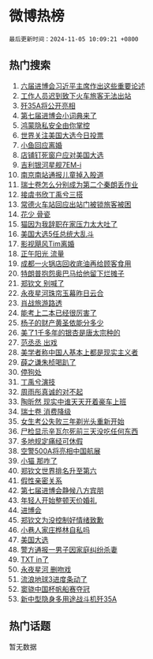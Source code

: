 # 微博热榜

`最后更新时间：2024-11-05 10:09:21 +0800`

## 热门搜索

1. [六届进博会习近平主席作出这些重要论述](https://m.weibo.cn/search?containerid=100103type%3D1%26t%3D10%26q%3D%23%E5%85%AD%E5%B1%8A%E8%BF%9B%E5%8D%9A%E4%BC%9A%E4%B9%A0%E8%BF%91%E5%B9%B3%E4%B8%BB%E5%B8%AD%E4%BD%9C%E5%87%BA%E8%BF%99%E4%BA%9B%E9%87%8D%E8%A6%81%E8%AE%BA%E8%BF%B0%23&stream_entry_id=51&isnewpage=1&extparam=seat%3D1%26cate%3D10103%26stream_entry_id%3D51%26pos%3D0%26filter_type%3Drealtimehot%26q%3D%2523%25E5%2585%25AD%25E5%25B1%258A%25E8%25BF%259B%25E5%258D%259A%25E4%25BC%259A%25E4%25B9%25A0%25E8%25BF%2591%25E5%25B9%25B3%25E4%25B8%25BB%25E5%25B8%25AD%25E4%25BD%259C%25E5%2587%25BA%25E8%25BF%2599%25E4%25BA%259B%25E9%2587%258D%25E8%25A6%2581%25E8%25AE%25BA%25E8%25BF%25B0%2523%26dgr%3D0%26c_type%3D51%26display_time%3D1730772560%26pre_seqid%3D17307725601460270557998)
1. [工作人员迟到致下火车旅客无法出站](https://m.weibo.cn/search?containerid=100103type%3D1%26t%3D10%26q%3D%23%E5%B7%A5%E4%BD%9C%E4%BA%BA%E5%91%98%E8%BF%9F%E5%88%B0%E8%87%B4%E4%B8%8B%E7%81%AB%E8%BD%A6%E6%97%85%E5%AE%A2%E6%97%A0%E6%B3%95%E5%87%BA%E7%AB%99%23&stream_entry_id=31&isnewpage=1&extparam=seat%3D1%26lcate%3D5001%26pos%3D0%26filter_type%3Drealtimehot%26q%3D%2523%25E5%25B7%25A5%25E4%25BD%259C%25E4%25BA%25BA%25E5%2591%2598%25E8%25BF%259F%25E5%2588%25B0%25E8%2587%25B4%25E4%25B8%258B%25E7%2581%25AB%25E8%25BD%25A6%25E6%2597%2585%25E5%25AE%25A2%25E6%2597%25A0%25E6%25B3%2595%25E5%2587%25BA%25E7%25AB%2599%2523%26dgr%3D0%26band_rank%3D1%26cate%3D5001%26flag%3D1%26stream_entry_id%3D31%26realpos%3D1%26c_type%3D31%26display_time%3D1730772560%26pre_seqid%3D17307725601460270557998)
1. [歼35A将公开亮相](https://m.weibo.cn/search?containerid=100103type%3D1%26t%3D10%26q%3D%23%E6%AD%BC35A%E5%B0%86%E5%85%AC%E5%BC%80%E4%BA%AE%E7%9B%B8%23&stream_entry_id=31&isnewpage=1&extparam=seat%3D1%26lcate%3D5001%26pos%3D1%26filter_type%3Drealtimehot%26q%3D%2523%25E6%25AD%25BC35A%25E5%25B0%2586%25E5%2585%25AC%25E5%25BC%2580%25E4%25BA%25AE%25E7%259B%25B8%2523%26dgr%3D0%26band_rank%3D2%26cate%3D5001%26flag%3D1%26stream_entry_id%3D31%26realpos%3D2%26c_type%3D31%26display_time%3D1730772560%26pre_seqid%3D17307725601460270557998)
1. [第七届进博会小词典来了](https://m.weibo.cn/search?containerid=100103type%3D1%26t%3D10%26q%3D%23%E7%AC%AC%E4%B8%83%E5%B1%8A%E8%BF%9B%E5%8D%9A%E4%BC%9A%E5%B0%8F%E8%AF%8D%E5%85%B8%E6%9D%A5%E4%BA%86%23&stream_entry_id=31&isnewpage=1&extparam=seat%3D1%26lcate%3D5001%26pos%3D2%26filter_type%3Drealtimehot%26q%3D%2523%25E7%25AC%25AC%25E4%25B8%2583%25E5%25B1%258A%25E8%25BF%259B%25E5%258D%259A%25E4%25BC%259A%25E5%25B0%258F%25E8%25AF%258D%25E5%2585%25B8%25E6%259D%25A5%25E4%25BA%2586%2523%26dgr%3D0%26band_rank%3D3%26cate%3D5001%26flag%3D0%26stream_entry_id%3D31%26realpos%3D3%26c_type%3D31%26display_time%3D1730772560%26pre_seqid%3D17307725601460270557998)
1. [鸿蒙隐私安全由你掌控](https://m.weibo.cn/search?containerid=100103type%3D1%26t%3D10%26q%3D%23%E9%B8%BF%E8%92%99%E9%9A%90%E7%A7%81%E5%AE%89%E5%85%A8%E7%94%B1%E4%BD%A0%E6%8E%8C%E6%8E%A7%23&stream_entry_id=31&isnewpage=1&extparam=seat%3D1%26lcate%3D5001%26pos%3D3%26filter_type%3Drealtimehot%26q%3D%2523%25E9%25B8%25BF%25E8%2592%2599%25E9%259A%2590%25E7%25A7%2581%25E5%25AE%2589%25E5%2585%25A8%25E7%2594%25B1%25E4%25BD%25A0%25E6%258E%258C%25E6%258E%25A7%2523%26dgr%3D0%26band_rank%3D4%26cate%3D5001%26adid%3D263030%26is_ad_pos%3D1%26stream_entry_id%3D31%26topic_ad%3D1%26c_type%3D31%26display_time%3D1730772560%26pre_seqid%3D17307725601460270557998)
1. [世界关注美国大选今日投票](https://m.weibo.cn/search?containerid=100103type%3D1%26t%3D10%26q%3D%23%E4%B8%96%E7%95%8C%E5%85%B3%E6%B3%A8%E7%BE%8E%E5%9B%BD%E5%A4%A7%E9%80%89%E4%BB%8A%E6%97%A5%E6%8A%95%E7%A5%A8%23&stream_entry_id=31&isnewpage=1&extparam=seat%3D1%26lcate%3D5001%26pos%3D4%26filter_type%3Drealtimehot%26q%3D%2523%25E4%25B8%2596%25E7%2595%258C%25E5%2585%25B3%25E6%25B3%25A8%25E7%25BE%258E%25E5%259B%25BD%25E5%25A4%25A7%25E9%2580%2589%25E4%25BB%258A%25E6%2597%25A5%25E6%258A%2595%25E7%25A5%25A8%2523%26dgr%3D0%26band_rank%3D4%26cate%3D5001%26flag%3D0%26stream_entry_id%3D31%26realpos%3D4%26c_type%3D31%26display_time%3D1730772560%26pre_seqid%3D17307725601460270557998)
1. [小鱼回应离婚](https://m.weibo.cn/search?containerid=100103type%3D1%26t%3D10%26q%3D%23%E5%B0%8F%E9%B1%BC%E5%9B%9E%E5%BA%94%E7%A6%BB%E5%A9%9A%23&stream_entry_id=31&isnewpage=1&extparam=seat%3D1%26lcate%3D5001%26pos%3D5%26filter_type%3Drealtimehot%26q%3D%2523%25E5%25B0%258F%25E9%25B1%25BC%25E5%259B%259E%25E5%25BA%2594%25E7%25A6%25BB%25E5%25A9%259A%2523%26dgr%3D0%26band_rank%3D5%26cate%3D5001%26flag%3D1%26stream_entry_id%3D31%26realpos%3D5%26c_type%3D31%26display_time%3D1730772560%26pre_seqid%3D17307725601460270557998)
1. [店铺钉死窗户应对美国大选](https://m.weibo.cn/search?containerid=100103type%3D1%26t%3D10%26q%3D%23%E5%BA%97%E9%93%BA%E9%92%89%E6%AD%BB%E7%AA%97%E6%88%B7%E5%BA%94%E5%AF%B9%E7%BE%8E%E5%9B%BD%E5%A4%A7%E9%80%89%23&stream_entry_id=31&isnewpage=1&extparam=seat%3D1%26lcate%3D5001%26pos%3D6%26filter_type%3Drealtimehot%26q%3D%2523%25E5%25BA%2597%25E9%2593%25BA%25E9%2592%2589%25E6%25AD%25BB%25E7%25AA%2597%25E6%2588%25B7%25E5%25BA%2594%25E5%25AF%25B9%25E7%25BE%258E%25E5%259B%25BD%25E5%25A4%25A7%25E9%2580%2589%2523%26dgr%3D0%26band_rank%3D6%26cate%3D5001%26flag%3D1%26stream_entry_id%3D31%26realpos%3D6%26c_type%3D31%26display_time%3D1730772560%26pre_seqid%3D17307725601460270557998)
1. [吉利银河星舰7EM-i](https://m.weibo.cn/search?containerid=100103type%3D1%26t%3D10%26q%3D%23%E5%90%89%E5%88%A9%E9%93%B6%E6%B2%B3%E6%98%9F%E8%88%B07EM-i%23&stream_entry_id=31&isnewpage=1&extparam=seat%3D1%26lcate%3D5001%26pos%3D7%26filter_type%3Drealtimehot%26q%3D%2523%25E5%2590%2589%25E5%2588%25A9%25E9%2593%25B6%25E6%25B2%25B3%25E6%2598%259F%25E8%2588%25B07EM-i%2523%26dgr%3D0%26band_rank%3D7%26cate%3D5001%26adid%3D263063%26is_ad_pos%3D1%26stream_entry_id%3D31%26topic_ad%3D1%26c_type%3D31%26display_time%3D1730772560%26pre_seqid%3D17307725601460270557998)
1. [南京南站通报儿童掉入股道](https://m.weibo.cn/search?containerid=100103type%3D1%26t%3D10%26q%3D%23%E5%8D%97%E4%BA%AC%E5%8D%97%E7%AB%99%E9%80%9A%E6%8A%A5%E5%84%BF%E7%AB%A5%E6%8E%89%E5%85%A5%E8%82%A1%E9%81%93%23&stream_entry_id=31&isnewpage=1&extparam=seat%3D1%26lcate%3D5001%26pos%3D8%26filter_type%3Drealtimehot%26q%3D%2523%25E5%258D%2597%25E4%25BA%25AC%25E5%258D%2597%25E7%25AB%2599%25E9%2580%259A%25E6%258A%25A5%25E5%2584%25BF%25E7%25AB%25A5%25E6%258E%2589%25E5%2585%25A5%25E8%2582%25A1%25E9%2581%2593%2523%26dgr%3D0%26band_rank%3D7%26cate%3D5001%26flag%3D1%26stream_entry_id%3D31%26realpos%3D7%26c_type%3D31%26display_time%3D1730772560%26pre_seqid%3D17307725601460270557998)
1. [瑞士卷怎么分别成为第二个秦朗丢作业](https://m.weibo.cn/search?containerid=100103type%3D1%26t%3D10%26q%3D%23%E7%91%9E%E5%A3%AB%E5%8D%B7%E6%80%8E%E4%B9%88%E5%88%86%E5%88%AB%E6%88%90%E4%B8%BA%E7%AC%AC%E4%BA%8C%E4%B8%AA%E7%A7%A6%E6%9C%97%E4%B8%A2%E4%BD%9C%E4%B8%9A%23&stream_entry_id=31&isnewpage=1&extparam=seat%3D1%26lcate%3D5001%26pos%3D9%26filter_type%3Drealtimehot%26q%3D%2523%25E7%2591%259E%25E5%25A3%25AB%25E5%258D%25B7%25E6%2580%258E%25E4%25B9%2588%25E5%2588%2586%25E5%2588%25AB%25E6%2588%2590%25E4%25B8%25BA%25E7%25AC%25AC%25E4%25BA%258C%25E4%25B8%25AA%25E7%25A7%25A6%25E6%259C%2597%25E4%25B8%25A2%25E4%25BD%259C%25E4%25B8%259A%2523%26dgr%3D0%26band_rank%3D8%26cate%3D5001%26flag%3D0%26stream_entry_id%3D31%26realpos%3D8%26c_type%3D31%26display_time%3D1730772560%26pre_seqid%3D17307725601460270557998)
1. [接虞书欣丁禹兮三搭](https://m.weibo.cn/search?containerid=100103type%3D1%26t%3D10%26q%3D%E6%8E%A5%E8%99%9E%E4%B9%A6%E6%AC%A3%E4%B8%81%E7%A6%B9%E5%85%AE%E4%B8%89%E6%90%AD&stream_entry_id=31&isnewpage=1&extparam=seat%3D1%26lcate%3D5001%26pos%3D10%26filter_type%3Drealtimehot%26q%3D%25E6%258E%25A5%25E8%2599%259E%25E4%25B9%25A6%25E6%25AC%25A3%25E4%25B8%2581%25E7%25A6%25B9%25E5%2585%25AE%25E4%25B8%2589%25E6%2590%25AD%26dgr%3D0%26band_rank%3D9%26cate%3D5001%26flag%3D1%26stream_entry_id%3D31%26realpos%3D9%26c_type%3D31%26display_time%3D1730772560%26pre_seqid%3D17307725601460270557998)
1. [常德火车站回应出站门被锁旅客被困](https://m.weibo.cn/search?containerid=100103type%3D1%26t%3D10%26q%3D%23%E5%B8%B8%E5%BE%B7%E7%81%AB%E8%BD%A6%E7%AB%99%E5%9B%9E%E5%BA%94%E5%87%BA%E7%AB%99%E9%97%A8%E8%A2%AB%E9%94%81%E6%97%85%E5%AE%A2%E8%A2%AB%E5%9B%B0%23&stream_entry_id=31&isnewpage=1&extparam=seat%3D1%26lcate%3D5001%26pos%3D11%26filter_type%3Drealtimehot%26q%3D%2523%25E5%25B8%25B8%25E5%25BE%25B7%25E7%2581%25AB%25E8%25BD%25A6%25E7%25AB%2599%25E5%259B%259E%25E5%25BA%2594%25E5%2587%25BA%25E7%25AB%2599%25E9%2597%25A8%25E8%25A2%25AB%25E9%2594%2581%25E6%2597%2585%25E5%25AE%25A2%25E8%25A2%25AB%25E5%259B%25B0%2523%26dgr%3D0%26band_rank%3D10%26cate%3D5001%26flag%3D1%26stream_entry_id%3D31%26realpos%3D10%26c_type%3D31%26display_time%3D1730772560%26pre_seqid%3D17307725601460270557998)
1. [花少 骨瓷](https://m.weibo.cn/search?containerid=100103type%3D1%26t%3D10%26q%3D%E8%8A%B1%E5%B0%91+%E9%AA%A8%E7%93%B7&stream_entry_id=31&isnewpage=1&extparam=seat%3D1%26lcate%3D5001%26pos%3D12%26filter_type%3Drealtimehot%26q%3D%25E8%258A%25B1%25E5%25B0%2591%2520%25E9%25AA%25A8%25E7%2593%25B7%26dgr%3D0%26band_rank%3D11%26cate%3D5001%26flag%3D1%26stream_entry_id%3D31%26realpos%3D11%26c_type%3D31%26display_time%3D1730772560%26pre_seqid%3D17307725601460270557998)
1. [猫因为我辞职在家压力太大吐了](https://m.weibo.cn/search?containerid=100103type%3D1%26t%3D10%26q%3D%E7%8C%AB%E5%9B%A0%E4%B8%BA%E6%88%91%E8%BE%9E%E8%81%8C%E5%9C%A8%E5%AE%B6%E5%8E%8B%E5%8A%9B%E5%A4%AA%E5%A4%A7%E5%90%90%E4%BA%86&stream_entry_id=31&isnewpage=1&extparam=seat%3D1%26lcate%3D5001%26pos%3D13%26filter_type%3Drealtimehot%26q%3D%25E7%258C%25AB%25E5%259B%25A0%25E4%25B8%25BA%25E6%2588%2591%25E8%25BE%259E%25E8%2581%258C%25E5%259C%25A8%25E5%25AE%25B6%25E5%258E%258B%25E5%258A%259B%25E5%25A4%25AA%25E5%25A4%25A7%25E5%2590%2590%25E4%25BA%2586%26dgr%3D0%26band_rank%3D12%26cate%3D5001%26flag%3D2%26stream_entry_id%3D31%26realpos%3D12%26c_type%3D31%26display_time%3D1730772560%26pre_seqid%3D17307725601460270557998)
1. [美国大选5任总统大乱斗](https://m.weibo.cn/search?containerid=100103type%3D1%26t%3D10%26q%3D%23%E7%BE%8E%E5%9B%BD%E5%A4%A7%E9%80%895%E4%BB%BB%E6%80%BB%E7%BB%9F%E5%A4%A7%E4%B9%B1%E6%96%97%23&stream_entry_id=31&isnewpage=1&extparam=seat%3D1%26lcate%3D5001%26pos%3D14%26filter_type%3Drealtimehot%26q%3D%2523%25E7%25BE%258E%25E5%259B%25BD%25E5%25A4%25A7%25E9%2580%25895%25E4%25BB%25BB%25E6%2580%25BB%25E7%25BB%259F%25E5%25A4%25A7%25E4%25B9%25B1%25E6%2596%2597%2523%26dgr%3D0%26band_rank%3D13%26cate%3D5001%26flag%3D0%26stream_entry_id%3D31%26realpos%3D13%26c_type%3D31%26display_time%3D1730772560%26pre_seqid%3D17307725601460270557998)
1. [影视飓风Tim离婚](https://m.weibo.cn/search?containerid=100103type%3D1%26t%3D10%26q%3D%23%E5%BD%B1%E8%A7%86%E9%A3%93%E9%A3%8ETim%E7%A6%BB%E5%A9%9A%23&stream_entry_id=31&isnewpage=1&extparam=seat%3D1%26lcate%3D5001%26pos%3D15%26filter_type%3Drealtimehot%26q%3D%2523%25E5%25BD%25B1%25E8%25A7%2586%25E9%25A3%2593%25E9%25A3%258ETim%25E7%25A6%25BB%25E5%25A9%259A%2523%26dgr%3D0%26band_rank%3D14%26cate%3D5001%26flag%3D0%26stream_entry_id%3D31%26realpos%3D14%26c_type%3D31%26display_time%3D1730772560%26pre_seqid%3D17307725601460270557998)
1. [正午阳光 流量](https://m.weibo.cn/search?containerid=100103type%3D1%26t%3D10%26q%3D%E6%AD%A3%E5%8D%88%E9%98%B3%E5%85%89+%E6%B5%81%E9%87%8F&stream_entry_id=31&isnewpage=1&extparam=seat%3D1%26lcate%3D5001%26pos%3D16%26filter_type%3Drealtimehot%26q%3D%25E6%25AD%25A3%25E5%258D%2588%25E9%2598%25B3%25E5%2585%2589%2520%25E6%25B5%2581%25E9%2587%258F%26dgr%3D0%26band_rank%3D15%26cate%3D5001%26flag%3D1%26stream_entry_id%3D31%26realpos%3D15%26c_type%3D31%26display_time%3D1730772560%26pre_seqid%3D17307725601460270557998)
1. [成都一火锅店回收底油再给顾客食用](https://m.weibo.cn/search?containerid=100103type%3D1%26t%3D10%26q%3D%23%E6%88%90%E9%83%BD%E4%B8%80%E7%81%AB%E9%94%85%E5%BA%97%E5%9B%9E%E6%94%B6%E5%BA%95%E6%B2%B9%E5%86%8D%E7%BB%99%E9%A1%BE%E5%AE%A2%E9%A3%9F%E7%94%A8%23&stream_entry_id=31&isnewpage=1&extparam=seat%3D1%26lcate%3D5001%26pos%3D17%26filter_type%3Drealtimehot%26q%3D%2523%25E6%2588%2590%25E9%2583%25BD%25E4%25B8%2580%25E7%2581%25AB%25E9%2594%2585%25E5%25BA%2597%25E5%259B%259E%25E6%2594%25B6%25E5%25BA%2595%25E6%25B2%25B9%25E5%2586%258D%25E7%25BB%2599%25E9%25A1%25BE%25E5%25AE%25A2%25E9%25A3%259F%25E7%2594%25A8%2523%26dgr%3D0%26band_rank%3D16%26cate%3D5001%26flag%3D1%26stream_entry_id%3D31%26realpos%3D16%26c_type%3D31%26display_time%3D1730772560%26pre_seqid%3D17307725601460270557998)
1. [特朗普抱怨奥巴马给他留下烂摊子](https://m.weibo.cn/search?containerid=100103type%3D1%26t%3D10%26q%3D%23%E7%89%B9%E6%9C%97%E6%99%AE%E6%8A%B1%E6%80%A8%E5%A5%A5%E5%B7%B4%E9%A9%AC%E7%BB%99%E4%BB%96%E7%95%99%E4%B8%8B%E7%83%82%E6%91%8A%E5%AD%90%23&stream_entry_id=31&isnewpage=1&extparam=seat%3D1%26lcate%3D5001%26pos%3D18%26filter_type%3Drealtimehot%26q%3D%2523%25E7%2589%25B9%25E6%259C%2597%25E6%2599%25AE%25E6%258A%25B1%25E6%2580%25A8%25E5%25A5%25A5%25E5%25B7%25B4%25E9%25A9%25AC%25E7%25BB%2599%25E4%25BB%2596%25E7%2595%2599%25E4%25B8%258B%25E7%2583%2582%25E6%2591%258A%25E5%25AD%2590%2523%26dgr%3D0%26band_rank%3D17%26cate%3D5001%26flag%3D0%26stream_entry_id%3D31%26realpos%3D17%26c_type%3D31%26display_time%3D1730772560%26pre_seqid%3D17307725601460270557998)
1. [郑钦文 别喊了](https://m.weibo.cn/search?containerid=100103type%3D1%26t%3D10%26q%3D%E9%83%91%E9%92%A6%E6%96%87+%E5%88%AB%E5%96%8A%E4%BA%86&stream_entry_id=31&isnewpage=1&extparam=seat%3D1%26lcate%3D5001%26pos%3D19%26filter_type%3Drealtimehot%26q%3D%25E9%2583%2591%25E9%2592%25A6%25E6%2596%2587%2520%25E5%2588%25AB%25E5%2596%258A%25E4%25BA%2586%26dgr%3D0%26band_rank%3D18%26cate%3D5001%26flag%3D0%26stream_entry_id%3D31%26realpos%3D18%26c_type%3D31%26display_time%3D1730772560%26pre_seqid%3D17307725601460270557998)
1. [永夜星河珠帘玉幕昨日云合](https://m.weibo.cn/search?containerid=100103type%3D1%26t%3D10%26q%3D%23%E6%B0%B8%E5%A4%9C%E6%98%9F%E6%B2%B3%E7%8F%A0%E5%B8%98%E7%8E%89%E5%B9%95%E6%98%A8%E6%97%A5%E4%BA%91%E5%90%88%23&stream_entry_id=31&isnewpage=1&extparam=seat%3D1%26lcate%3D5001%26pos%3D20%26filter_type%3Drealtimehot%26q%3D%2523%25E6%25B0%25B8%25E5%25A4%259C%25E6%2598%259F%25E6%25B2%25B3%25E7%258F%25A0%25E5%25B8%2598%25E7%258E%2589%25E5%25B9%2595%25E6%2598%25A8%25E6%2597%25A5%25E4%25BA%2591%25E5%2590%2588%2523%26dgr%3D0%26band_rank%3D19%26cate%3D5001%26flag%3D0%26stream_entry_id%3D31%26realpos%3D19%26c_type%3D31%26display_time%3D1730772560%26pre_seqid%3D17307725601460270557998)
1. [肖战旅游路透](https://m.weibo.cn/search?containerid=100103type%3D1%26t%3D10%26q%3D%23%E8%82%96%E6%88%98%E6%97%85%E6%B8%B8%E8%B7%AF%E9%80%8F%23&stream_entry_id=31&isnewpage=1&extparam=seat%3D1%26lcate%3D5001%26pos%3D21%26filter_type%3Drealtimehot%26q%3D%2523%25E8%2582%2596%25E6%2588%2598%25E6%2597%2585%25E6%25B8%25B8%25E8%25B7%25AF%25E9%2580%258F%2523%26dgr%3D0%26band_rank%3D20%26cate%3D5001%26flag%3D0%26stream_entry_id%3D31%26realpos%3D20%26c_type%3D31%26display_time%3D1730772560%26pre_seqid%3D17307725601460270557998)
1. [能考上二本已经很厉害了](https://m.weibo.cn/search?containerid=100103type%3D1%26t%3D10%26q%3D%23%E8%83%BD%E8%80%83%E4%B8%8A%E4%BA%8C%E6%9C%AC%E5%B7%B2%E7%BB%8F%E5%BE%88%E5%8E%89%E5%AE%B3%E4%BA%86%23&stream_entry_id=31&isnewpage=1&extparam=seat%3D1%26lcate%3D5001%26pos%3D22%26filter_type%3Drealtimehot%26q%3D%2523%25E8%2583%25BD%25E8%2580%2583%25E4%25B8%258A%25E4%25BA%258C%25E6%259C%25AC%25E5%25B7%25B2%25E7%25BB%258F%25E5%25BE%2588%25E5%258E%2589%25E5%25AE%25B3%25E4%25BA%2586%2523%26dgr%3D0%26band_rank%3D21%26cate%3D5001%26flag%3D0%26stream_entry_id%3D31%26realpos%3D21%26c_type%3D31%26display_time%3D1730772560%26pre_seqid%3D17307725601460270557998)
1. [杨子的财产黄圣依能分多少](https://m.weibo.cn/search?containerid=100103type%3D1%26t%3D10%26q%3D%23%E6%9D%A8%E5%AD%90%E7%9A%84%E8%B4%A2%E4%BA%A7%E9%BB%84%E5%9C%A3%E4%BE%9D%E8%83%BD%E5%88%86%E5%A4%9A%E5%B0%91%23&stream_entry_id=31&isnewpage=1&extparam=seat%3D1%26lcate%3D5001%26pos%3D23%26filter_type%3Drealtimehot%26q%3D%2523%25E6%259D%25A8%25E5%25AD%2590%25E7%259A%2584%25E8%25B4%25A2%25E4%25BA%25A7%25E9%25BB%2584%25E5%259C%25A3%25E4%25BE%259D%25E8%2583%25BD%25E5%2588%2586%25E5%25A4%259A%25E5%25B0%2591%2523%26dgr%3D0%26band_rank%3D22%26cate%3D5001%26flag%3D0%26stream_entry_id%3D31%26realpos%3D22%26c_type%3D31%26display_time%3D1730772560%26pre_seqid%3D17307725601460270557998)
1. [美了1千多年的银杏是唐太宗种的](https://m.weibo.cn/search?containerid=100103type%3D1%26t%3D10%26q%3D%23%E7%BE%8E%E4%BA%861%E5%8D%83%E5%A4%9A%E5%B9%B4%E7%9A%84%E9%93%B6%E6%9D%8F%E6%98%AF%E5%94%90%E5%A4%AA%E5%AE%97%E7%A7%8D%E7%9A%84%23&stream_entry_id=31&isnewpage=1&extparam=seat%3D1%26lcate%3D5001%26pos%3D24%26filter_type%3Drealtimehot%26q%3D%2523%25E7%25BE%258E%25E4%25BA%25861%25E5%258D%2583%25E5%25A4%259A%25E5%25B9%25B4%25E7%259A%2584%25E9%2593%25B6%25E6%259D%258F%25E6%2598%25AF%25E5%2594%2590%25E5%25A4%25AA%25E5%25AE%2597%25E7%25A7%258D%25E7%259A%2584%2523%26dgr%3D0%26band_rank%3D23%26cate%3D5001%26flag%3D0%26stream_entry_id%3D31%26realpos%3D23%26c_type%3D31%26display_time%3D1730772560%26pre_seqid%3D17307725601460270557998)
1. [范丞丞 出戏](https://m.weibo.cn/search?containerid=100103type%3D1%26t%3D10%26q%3D%E8%8C%83%E4%B8%9E%E4%B8%9E+%E5%87%BA%E6%88%8F&stream_entry_id=31&isnewpage=1&extparam=seat%3D1%26lcate%3D5001%26pos%3D25%26filter_type%3Drealtimehot%26q%3D%25E8%258C%2583%25E4%25B8%259E%25E4%25B8%259E%2520%25E5%2587%25BA%25E6%2588%258F%26dgr%3D0%26band_rank%3D24%26cate%3D5001%26flag%3D0%26stream_entry_id%3D31%26realpos%3D24%26c_type%3D31%26display_time%3D1730772560%26pre_seqid%3D17307725601460270557998)
1. [美学者称中国人基本上都是现实主义者](https://m.weibo.cn/search?containerid=100103type%3D1%26t%3D10%26q%3D%23%E7%BE%8E%E5%AD%A6%E8%80%85%E7%A7%B0%E4%B8%AD%E5%9B%BD%E4%BA%BA%E5%9F%BA%E6%9C%AC%E4%B8%8A%E9%83%BD%E6%98%AF%E7%8E%B0%E5%AE%9E%E4%B8%BB%E4%B9%89%E8%80%85%23&stream_entry_id=31&isnewpage=1&extparam=seat%3D1%26lcate%3D5001%26pos%3D26%26filter_type%3Drealtimehot%26q%3D%2523%25E7%25BE%258E%25E5%25AD%25A6%25E8%2580%2585%25E7%25A7%25B0%25E4%25B8%25AD%25E5%259B%25BD%25E4%25BA%25BA%25E5%259F%25BA%25E6%259C%25AC%25E4%25B8%258A%25E9%2583%25BD%25E6%2598%25AF%25E7%258E%25B0%25E5%25AE%259E%25E4%25B8%25BB%25E4%25B9%2589%25E8%2580%2585%2523%26dgr%3D0%26band_rank%3D25%26cate%3D5001%26flag%3D1%26stream_entry_id%3D31%26realpos%3D25%26c_type%3D31%26display_time%3D1730772560%26pre_seqid%3D17307725601460270557998)
1. [薛之谦朱桢喝趴了](https://m.weibo.cn/search?containerid=100103type%3D1%26t%3D10%26q%3D%23%E8%96%9B%E4%B9%8B%E8%B0%A6%E6%9C%B1%E6%A1%A2%E5%96%9D%E8%B6%B4%E4%BA%86%23&stream_entry_id=31&isnewpage=1&extparam=seat%3D1%26lcate%3D5001%26pos%3D27%26filter_type%3Drealtimehot%26q%3D%2523%25E8%2596%259B%25E4%25B9%258B%25E8%25B0%25A6%25E6%259C%25B1%25E6%25A1%25A2%25E5%2596%259D%25E8%25B6%25B4%25E4%25BA%2586%2523%26dgr%3D0%26band_rank%3D26%26cate%3D5001%26flag%3D1%26stream_entry_id%3D31%26realpos%3D26%26c_type%3D31%26display_time%3D1730772560%26pre_seqid%3D17307725601460270557998)
1. [停狗处](https://m.weibo.cn/search?containerid=100103type%3D1%26t%3D10%26q%3D%E5%81%9C%E7%8B%97%E5%A4%84&stream_entry_id=31&isnewpage=1&extparam=seat%3D1%26lcate%3D5001%26pos%3D28%26filter_type%3Drealtimehot%26q%3D%25E5%2581%259C%25E7%258B%2597%25E5%25A4%2584%26dgr%3D0%26band_rank%3D27%26cate%3D5001%26flag%3D1%26stream_entry_id%3D31%26realpos%3D27%26c_type%3D31%26display_time%3D1730772560%26pre_seqid%3D17307725601460270557998)
1. [丁禹兮演技](https://m.weibo.cn/search?containerid=100103type%3D1%26t%3D10%26q%3D%E4%B8%81%E7%A6%B9%E5%85%AE%E6%BC%94%E6%8A%80&stream_entry_id=31&isnewpage=1&extparam=seat%3D1%26lcate%3D5001%26pos%3D29%26filter_type%3Drealtimehot%26q%3D%25E4%25B8%2581%25E7%25A6%25B9%25E5%2585%25AE%25E6%25BC%2594%25E6%258A%2580%26dgr%3D0%26band_rank%3D28%26cate%3D5001%26flag%3D1%26stream_entry_id%3D31%26realpos%3D28%26c_type%3D31%26display_time%3D1730772560%26pre_seqid%3D17307725601460270557998)
1. [周雨彤真诚的对不起](https://m.weibo.cn/search?containerid=100103type%3D1%26t%3D10%26q%3D%23%E5%91%A8%E9%9B%A8%E5%BD%A4%E7%9C%9F%E8%AF%9A%E7%9A%84%E5%AF%B9%E4%B8%8D%E8%B5%B7%23&stream_entry_id=31&isnewpage=1&extparam=seat%3D1%26lcate%3D5001%26pos%3D30%26filter_type%3Drealtimehot%26q%3D%2523%25E5%2591%25A8%25E9%259B%25A8%25E5%25BD%25A4%25E7%259C%259F%25E8%25AF%259A%25E7%259A%2584%25E5%25AF%25B9%25E4%25B8%258D%25E8%25B5%25B7%2523%26dgr%3D0%26band_rank%3D29%26cate%3D5001%26flag%3D0%26stream_entry_id%3D31%26realpos%3D29%26c_type%3D31%26display_time%3D1730772560%26pre_seqid%3D17307725601460270557998)
1. [陶昕然 现实中谁天天开着豪车上班](https://m.weibo.cn/search?containerid=100103type%3D1%26t%3D10%26q%3D%E9%99%B6%E6%98%95%E7%84%B6+%E7%8E%B0%E5%AE%9E%E4%B8%AD%E8%B0%81%E5%A4%A9%E5%A4%A9%E5%BC%80%E7%9D%80%E8%B1%AA%E8%BD%A6%E4%B8%8A%E7%8F%AD&stream_entry_id=31&isnewpage=1&extparam=seat%3D1%26lcate%3D5001%26pos%3D31%26filter_type%3Drealtimehot%26q%3D%25E9%2599%25B6%25E6%2598%2595%25E7%2584%25B6%2520%25E7%258E%25B0%25E5%25AE%259E%25E4%25B8%25AD%25E8%25B0%2581%25E5%25A4%25A9%25E5%25A4%25A9%25E5%25BC%2580%25E7%259D%2580%25E8%25B1%25AA%25E8%25BD%25A6%25E4%25B8%258A%25E7%258F%25AD%26dgr%3D0%26band_rank%3D30%26cate%3D5001%26flag%3D0%26stream_entry_id%3D31%26realpos%3D30%26c_type%3D31%26display_time%3D1730772560%26pre_seqid%3D17307725601460270557998)
1. [瑞士卷 消费降级](https://m.weibo.cn/search?containerid=100103type%3D1%26t%3D10%26q%3D%E7%91%9E%E5%A3%AB%E5%8D%B7+%E6%B6%88%E8%B4%B9%E9%99%8D%E7%BA%A7&stream_entry_id=31&isnewpage=1&extparam=seat%3D1%26lcate%3D5001%26pos%3D32%26filter_type%3Drealtimehot%26q%3D%25E7%2591%259E%25E5%25A3%25AB%25E5%258D%25B7%2520%25E6%25B6%2588%25E8%25B4%25B9%25E9%2599%258D%25E7%25BA%25A7%26dgr%3D0%26band_rank%3D31%26cate%3D5001%26flag%3D1%26stream_entry_id%3D31%26realpos%3D31%26c_type%3D31%26display_time%3D1730772560%26pre_seqid%3D17307725601460270557998)
1. [女生考公失败三年剃光头重新开始](https://m.weibo.cn/search?containerid=100103type%3D1%26t%3D10%26q%3D%23%E5%A5%B3%E7%94%9F%E8%80%83%E5%85%AC%E5%A4%B1%E8%B4%A5%E4%B8%89%E5%B9%B4%E5%89%83%E5%85%89%E5%A4%B4%E9%87%8D%E6%96%B0%E5%BC%80%E5%A7%8B%23&stream_entry_id=31&isnewpage=1&extparam=seat%3D1%26lcate%3D5001%26pos%3D33%26filter_type%3Drealtimehot%26q%3D%2523%25E5%25A5%25B3%25E7%2594%259F%25E8%2580%2583%25E5%2585%25AC%25E5%25A4%25B1%25E8%25B4%25A5%25E4%25B8%2589%25E5%25B9%25B4%25E5%2589%2583%25E5%2585%2589%25E5%25A4%25B4%25E9%2587%258D%25E6%2596%25B0%25E5%25BC%2580%25E5%25A7%258B%2523%26dgr%3D0%26band_rank%3D32%26cate%3D5001%26flag%3D0%26stream_entry_id%3D31%26realpos%3D32%26c_type%3D31%26display_time%3D1730772560%26pre_seqid%3D17307725601460270557998)
1. [尸检显示辛瓦尔死前三天没吃任何东西](https://m.weibo.cn/search?containerid=100103type%3D1%26t%3D10%26q%3D%23%E5%B0%B8%E6%A3%80%E6%98%BE%E7%A4%BA%E8%BE%9B%E7%93%A6%E5%B0%94%E6%AD%BB%E5%89%8D%E4%B8%89%E5%A4%A9%E6%B2%A1%E5%90%83%E4%BB%BB%E4%BD%95%E4%B8%9C%E8%A5%BF%23&stream_entry_id=31&isnewpage=1&extparam=seat%3D1%26lcate%3D5001%26pos%3D34%26filter_type%3Drealtimehot%26q%3D%2523%25E5%25B0%25B8%25E6%25A3%2580%25E6%2598%25BE%25E7%25A4%25BA%25E8%25BE%259B%25E7%2593%25A6%25E5%25B0%2594%25E6%25AD%25BB%25E5%2589%258D%25E4%25B8%2589%25E5%25A4%25A9%25E6%25B2%25A1%25E5%2590%2583%25E4%25BB%25BB%25E4%25BD%2595%25E4%25B8%259C%25E8%25A5%25BF%2523%26dgr%3D0%26band_rank%3D33%26cate%3D5001%26flag%3D0%26stream_entry_id%3D31%26realpos%3D33%26c_type%3D31%26display_time%3D1730772560%26pre_seqid%3D17307725601460270557998)
1. [多地规定痛经可休假](https://m.weibo.cn/search?containerid=100103type%3D1%26t%3D10%26q%3D%23%E5%A4%9A%E5%9C%B0%E8%A7%84%E5%AE%9A%E7%97%9B%E7%BB%8F%E5%8F%AF%E4%BC%91%E5%81%87%23&stream_entry_id=31&isnewpage=1&extparam=seat%3D1%26lcate%3D5001%26pos%3D35%26filter_type%3Drealtimehot%26q%3D%2523%25E5%25A4%259A%25E5%259C%25B0%25E8%25A7%2584%25E5%25AE%259A%25E7%2597%259B%25E7%25BB%258F%25E5%258F%25AF%25E4%25BC%2591%25E5%2581%2587%2523%26dgr%3D0%26band_rank%3D34%26cate%3D5001%26flag%3D0%26stream_entry_id%3D31%26realpos%3D34%26c_type%3D31%26display_time%3D1730772560%26pre_seqid%3D17307725601460270557998)
1. [空警500A将亮相中国航展](https://m.weibo.cn/search?containerid=100103type%3D1%26t%3D10%26q%3D%23%E7%A9%BA%E8%AD%A6500A%E5%B0%86%E4%BA%AE%E7%9B%B8%E4%B8%AD%E5%9B%BD%E8%88%AA%E5%B1%95%23&stream_entry_id=31&isnewpage=1&extparam=seat%3D1%26lcate%3D5001%26pos%3D36%26filter_type%3Drealtimehot%26q%3D%2523%25E7%25A9%25BA%25E8%25AD%25A6500A%25E5%25B0%2586%25E4%25BA%25AE%25E7%259B%25B8%25E4%25B8%25AD%25E5%259B%25BD%25E8%2588%25AA%25E5%25B1%2595%2523%26dgr%3D0%26band_rank%3D35%26cate%3D5001%26flag%3D1%26stream_entry_id%3D31%26realpos%3D35%26c_type%3D31%26display_time%3D1730772560%26pre_seqid%3D17307725601460270557998)
1. [小猫 那咋了](https://m.weibo.cn/search?containerid=100103type%3D1%26t%3D10%26q%3D%E5%B0%8F%E7%8C%AB+%E9%82%A3%E5%92%8B%E4%BA%86&stream_entry_id=31&isnewpage=1&extparam=seat%3D1%26lcate%3D5001%26pos%3D37%26filter_type%3Drealtimehot%26q%3D%25E5%25B0%258F%25E7%258C%25AB%2520%25E9%2582%25A3%25E5%2592%258B%25E4%25BA%2586%26dgr%3D0%26band_rank%3D36%26cate%3D5001%26flag%3D1%26stream_entry_id%3D31%26realpos%3D36%26c_type%3D31%26display_time%3D1730772560%26pre_seqid%3D17307725601460270557998)
1. [郑钦文世界排名升至第六](https://m.weibo.cn/search?containerid=100103type%3D1%26t%3D10%26q%3D%23%E9%83%91%E9%92%A6%E6%96%87%E4%B8%96%E7%95%8C%E6%8E%92%E5%90%8D%E5%8D%87%E8%87%B3%E7%AC%AC%E5%85%AD%23&stream_entry_id=31&isnewpage=1&extparam=seat%3D1%26lcate%3D5001%26pos%3D38%26filter_type%3Drealtimehot%26q%3D%2523%25E9%2583%2591%25E9%2592%25A6%25E6%2596%2587%25E4%25B8%2596%25E7%2595%258C%25E6%258E%2592%25E5%2590%258D%25E5%258D%2587%25E8%2587%25B3%25E7%25AC%25AC%25E5%2585%25AD%2523%26dgr%3D0%26band_rank%3D37%26cate%3D5001%26flag%3D1%26stream_entry_id%3D31%26realpos%3D37%26c_type%3D31%26display_time%3D1730772560%26pre_seqid%3D17307725601460270557998)
1. [假性亲密关系](https://m.weibo.cn/search?containerid=100103type%3D1%26t%3D10%26q%3D%E5%81%87%E6%80%A7%E4%BA%B2%E5%AF%86%E5%85%B3%E7%B3%BB&stream_entry_id=31&isnewpage=1&extparam=seat%3D1%26lcate%3D5001%26pos%3D39%26filter_type%3Drealtimehot%26q%3D%25E5%2581%2587%25E6%2580%25A7%25E4%25BA%25B2%25E5%25AF%2586%25E5%2585%25B3%25E7%25B3%25BB%26dgr%3D0%26band_rank%3D38%26cate%3D5001%26flag%3D1%26stream_entry_id%3D31%26realpos%3D38%26c_type%3D31%26display_time%3D1730772560%26pre_seqid%3D17307725601460270557998)
1. [第七届进博会静候八方宾朋](https://m.weibo.cn/search?containerid=100103type%3D1%26t%3D10%26q%3D%23%E7%AC%AC%E4%B8%83%E5%B1%8A%E8%BF%9B%E5%8D%9A%E4%BC%9A%E9%9D%99%E5%80%99%E5%85%AB%E6%96%B9%E5%AE%BE%E6%9C%8B%23&stream_entry_id=31&isnewpage=1&extparam=seat%3D1%26lcate%3D5001%26pos%3D40%26filter_type%3Drealtimehot%26q%3D%2523%25E7%25AC%25AC%25E4%25B8%2583%25E5%25B1%258A%25E8%25BF%259B%25E5%258D%259A%25E4%25BC%259A%25E9%259D%2599%25E5%2580%2599%25E5%2585%25AB%25E6%2596%25B9%25E5%25AE%25BE%25E6%259C%258B%2523%26dgr%3D0%26band_rank%3D39%26cate%3D5001%26flag%3D1%26stream_entry_id%3D31%26realpos%3D39%26c_type%3D31%26display_time%3D1730772560%26pre_seqid%3D17307725601460270557998)
1. [年轻人开始整顿天价婚礼](https://m.weibo.cn/search?containerid=100103type%3D1%26t%3D10%26q%3D%23%E5%B9%B4%E8%BD%BB%E4%BA%BA%E5%BC%80%E5%A7%8B%E6%95%B4%E9%A1%BF%E5%A4%A9%E4%BB%B7%E5%A9%9A%E7%A4%BC%23&stream_entry_id=31&isnewpage=1&extparam=seat%3D1%26lcate%3D5001%26pos%3D41%26filter_type%3Drealtimehot%26q%3D%2523%25E5%25B9%25B4%25E8%25BD%25BB%25E4%25BA%25BA%25E5%25BC%2580%25E5%25A7%258B%25E6%2595%25B4%25E9%25A1%25BF%25E5%25A4%25A9%25E4%25BB%25B7%25E5%25A9%259A%25E7%25A4%25BC%2523%26dgr%3D0%26band_rank%3D40%26cate%3D5001%26flag%3D0%26stream_entry_id%3D31%26realpos%3D40%26c_type%3D31%26display_time%3D1730772560%26pre_seqid%3D17307725601460270557998)
1. [进博会](https://m.weibo.cn/search?containerid=100103type%3D1%26t%3D10%26q%3D%E8%BF%9B%E5%8D%9A%E4%BC%9A&stream_entry_id=31&isnewpage=1&extparam=seat%3D1%26lcate%3D5001%26pos%3D42%26filter_type%3Drealtimehot%26q%3D%25E8%25BF%259B%25E5%258D%259A%25E4%25BC%259A%26dgr%3D0%26band_rank%3D41%26cate%3D5001%26flag%3D1%26stream_entry_id%3D31%26realpos%3D41%26c_type%3D31%26display_time%3D1730772560%26pre_seqid%3D17307725601460270557998)
1. [郑钦文为没控制好情绪致歉](https://m.weibo.cn/search?containerid=100103type%3D1%26t%3D10%26q%3D%23%E9%83%91%E9%92%A6%E6%96%87%E4%B8%BA%E6%B2%A1%E6%8E%A7%E5%88%B6%E5%A5%BD%E6%83%85%E7%BB%AA%E8%87%B4%E6%AD%89%23&stream_entry_id=31&isnewpage=1&extparam=seat%3D1%26lcate%3D5001%26pos%3D43%26filter_type%3Drealtimehot%26q%3D%2523%25E9%2583%2591%25E9%2592%25A6%25E6%2596%2587%25E4%25B8%25BA%25E6%25B2%25A1%25E6%258E%25A7%25E5%2588%25B6%25E5%25A5%25BD%25E6%2583%2585%25E7%25BB%25AA%25E8%2587%25B4%25E6%25AD%2589%2523%26dgr%3D0%26band_rank%3D42%26cate%3D5001%26flag%3D0%26stream_entry_id%3D31%26realpos%3D42%26c_type%3D31%26display_time%3D1730772560%26pre_seqid%3D17307725601460270557998)
1. [小巷人家庄桦林自私吗](https://m.weibo.cn/search?containerid=100103type%3D1%26t%3D10%26q%3D%E5%B0%8F%E5%B7%B7%E4%BA%BA%E5%AE%B6%E5%BA%84%E6%A1%A6%E6%9E%97%E8%87%AA%E7%A7%81%E5%90%97&stream_entry_id=31&isnewpage=1&extparam=seat%3D1%26lcate%3D5001%26pos%3D44%26filter_type%3Drealtimehot%26q%3D%25E5%25B0%258F%25E5%25B7%25B7%25E4%25BA%25BA%25E5%25AE%25B6%25E5%25BA%2584%25E6%25A1%25A6%25E6%259E%2597%25E8%2587%25AA%25E7%25A7%2581%25E5%2590%2597%26dgr%3D0%26band_rank%3D43%26cate%3D5001%26flag%3D1%26stream_entry_id%3D31%26realpos%3D43%26c_type%3D31%26display_time%3D1730772560%26pre_seqid%3D17307725601460270557998)
1. [美国大选](https://m.weibo.cn/search?containerid=100103type%3D1%26t%3D10%26q%3D%23%E7%BE%8E%E5%9B%BD%E5%A4%A7%E9%80%89%23&stream_entry_id=31&isnewpage=1&extparam=seat%3D1%26lcate%3D5001%26pos%3D45%26filter_type%3Drealtimehot%26q%3D%2523%25E7%25BE%258E%25E5%259B%25BD%25E5%25A4%25A7%25E9%2580%2589%2523%26dgr%3D0%26band_rank%3D44%26cate%3D5001%26flag%3D0%26stream_entry_id%3D31%26realpos%3D44%26c_type%3D31%26display_time%3D1730772560%26pre_seqid%3D17307725601460270557998)
1. [警方通报一男子因家庭纠纷杀妻](https://m.weibo.cn/search?containerid=100103type%3D1%26t%3D10%26q%3D%23%E8%AD%A6%E6%96%B9%E9%80%9A%E6%8A%A5%E4%B8%80%E7%94%B7%E5%AD%90%E5%9B%A0%E5%AE%B6%E5%BA%AD%E7%BA%A0%E7%BA%B7%E6%9D%80%E5%A6%BB%23&stream_entry_id=31&isnewpage=1&extparam=seat%3D1%26lcate%3D5001%26pos%3D46%26filter_type%3Drealtimehot%26q%3D%2523%25E8%25AD%25A6%25E6%2596%25B9%25E9%2580%259A%25E6%258A%25A5%25E4%25B8%2580%25E7%2594%25B7%25E5%25AD%2590%25E5%259B%25A0%25E5%25AE%25B6%25E5%25BA%25AD%25E7%25BA%25A0%25E7%25BA%25B7%25E6%259D%2580%25E5%25A6%25BB%2523%26dgr%3D0%26band_rank%3D45%26cate%3D5001%26flag%3D1%26stream_entry_id%3D31%26realpos%3D45%26c_type%3D31%26display_time%3D1730772560%26pre_seqid%3D17307725601460270557998)
1. [TXT in了](https://m.weibo.cn/search?containerid=100103type%3D1%26t%3D10%26q%3DTXT+in%E4%BA%86&stream_entry_id=31&isnewpage=1&extparam=seat%3D1%26lcate%3D5001%26pos%3D47%26filter_type%3Drealtimehot%26q%3DTXT%2520in%25E4%25BA%2586%26dgr%3D0%26band_rank%3D46%26cate%3D5001%26flag%3D1%26stream_entry_id%3D31%26realpos%3D46%26c_type%3D31%26display_time%3D1730772560%26pre_seqid%3D17307725601460270557998)
1. [永夜星河 删吻戏](https://m.weibo.cn/search?containerid=100103type%3D1%26t%3D10%26q%3D%E6%B0%B8%E5%A4%9C%E6%98%9F%E6%B2%B3+%E5%88%A0%E5%90%BB%E6%88%8F&stream_entry_id=31&isnewpage=1&extparam=seat%3D1%26lcate%3D5001%26pos%3D48%26filter_type%3Drealtimehot%26q%3D%25E6%25B0%25B8%25E5%25A4%259C%25E6%2598%259F%25E6%25B2%25B3%2520%25E5%2588%25A0%25E5%2590%25BB%25E6%2588%258F%26dgr%3D0%26band_rank%3D47%26cate%3D5001%26flag%3D0%26stream_entry_id%3D31%26realpos%3D47%26c_type%3D31%26display_time%3D1730772560%26pre_seqid%3D17307725601460270557998)
1. [流浪地球3进度条动了](https://m.weibo.cn/search?containerid=100103type%3D1%26t%3D10%26q%3D%23%E6%B5%81%E6%B5%AA%E5%9C%B0%E7%90%833%E8%BF%9B%E5%BA%A6%E6%9D%A1%E5%8A%A8%E4%BA%86%23&stream_entry_id=31&isnewpage=1&extparam=seat%3D1%26lcate%3D5001%26pos%3D49%26filter_type%3Drealtimehot%26q%3D%2523%25E6%25B5%2581%25E6%25B5%25AA%25E5%259C%25B0%25E7%2590%25833%25E8%25BF%259B%25E5%25BA%25A6%25E6%259D%25A1%25E5%258A%25A8%25E4%25BA%2586%2523%26dgr%3D0%26band_rank%3D48%26cate%3D5001%26flag%3D0%26stream_entry_id%3D31%26realpos%3D48%26c_type%3D31%26display_time%3D1730772560%26pre_seqid%3D17307725601460270557998)
1. [窦骁中国杯帆船赛夺冠](https://m.weibo.cn/search?containerid=100103type%3D1%26t%3D10%26q%3D%23%E7%AA%A6%E9%AA%81%E4%B8%AD%E5%9B%BD%E6%9D%AF%E5%B8%86%E8%88%B9%E8%B5%9B%E5%A4%BA%E5%86%A0%23&stream_entry_id=31&isnewpage=1&extparam=seat%3D1%26lcate%3D5001%26pos%3D50%26filter_type%3Drealtimehot%26q%3D%2523%25E7%25AA%25A6%25E9%25AA%2581%25E4%25B8%25AD%25E5%259B%25BD%25E6%259D%25AF%25E5%25B8%2586%25E8%2588%25B9%25E8%25B5%259B%25E5%25A4%25BA%25E5%2586%25A0%2523%26dgr%3D0%26band_rank%3D49%26cate%3D5001%26flag%3D1%26stream_entry_id%3D31%26realpos%3D49%26c_type%3D31%26display_time%3D1730772560%26pre_seqid%3D17307725601460270557998)
1. [新中型隐身多用途战斗机歼35A](https://m.weibo.cn/search?containerid=100103type%3D1%26t%3D10%26q%3D%23%E6%96%B0%E4%B8%AD%E5%9E%8B%E9%9A%90%E8%BA%AB%E5%A4%9A%E7%94%A8%E9%80%94%E6%88%98%E6%96%97%E6%9C%BA%E6%AD%BC35A%23&stream_entry_id=31&isnewpage=1&extparam=seat%3D1%26lcate%3D5001%26pos%3D51%26filter_type%3Drealtimehot%26q%3D%2523%25E6%2596%25B0%25E4%25B8%25AD%25E5%259E%258B%25E9%259A%2590%25E8%25BA%25AB%25E5%25A4%259A%25E7%2594%25A8%25E9%2580%2594%25E6%2588%2598%25E6%2596%2597%25E6%259C%25BA%25E6%25AD%25BC35A%2523%26dgr%3D0%26band_rank%3D50%26cate%3D5001%26flag%3D1%26stream_entry_id%3D31%26realpos%3D50%26c_type%3D31%26display_time%3D1730772560%26pre_seqid%3D17307725601460270557998)

## 热门话题

暂无数据
